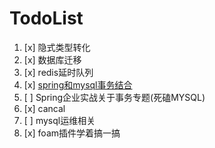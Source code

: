 # TodoList

1. [x] 隐式类型转化
2. [x] 数据库迁移
3. [x] redis延时队列
4. [x] [spring和mysql事务结合](https://blog.csdn.net/ryelqy/article/details/80019106?ops_request_misc=&request_id=&biz_id=102&utm_term=Spring%E4%BA%8B%E5%8A%A1%E5%9B%9E%E6%BB%9A&utm_medium=distribute.pc_search_result.none-task-blog-2~all~sobaiduweb~default-0-80019106)
5. [ ] Spring企业实战关于事务专题(死磕MYSQL)
6. [x] cancal
7. [ ] mysql运维相关
8. [x] foam插件学着搞一搞